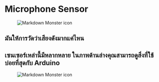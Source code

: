 # Microphone Sensor

<img src="https://img.staticbg.com/thumb/large/oaupload/banggood/images/1C/80/94db0a4e-61fa-4dc6-9533-83a7d301a016.JPG"
     alt="Markdown Monster icon"
     style=" margin-left: 40px;" />
     
##  มันให้การวัดว่าเสียงดังมากแค่ไหน
## เซนเซอร์เหล่านี้มีหลากหลาย  ในภาพด้านล่างคุณสามารถดูสิ่งที่ใช้บ่อยที่สุดกับ Arduino


<img src="https://i2.wp.com/randomnerdtutorials.com/wp-content/uploads/2016/10/sound-sensor.jpg?w=700&ssl=1"
     alt="Markdown Monster icon"
     style=" margin-left: 40px;" />

